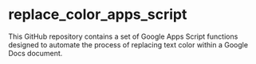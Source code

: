 # replace_color_apps_script
This GitHub repository contains a set of Google Apps Script functions designed to automate the process of replacing text color within a Google Docs document.
